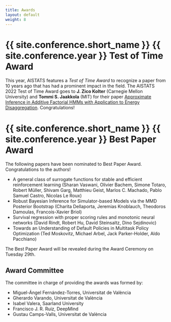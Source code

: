 ```yaml
---
title: Awards
layout: default
weight: 8
---
```


# {{ site.conference.short_name }} {{ site.conference.year }} Test of Time Award 


This year, AISTATS features a _Test of Time Award_ to recognize a paper from 10
years ago that has had a prominent impact in the field. The AISTATS 2022 Test
of Time Award goes to  **J. Zico Kolter** (Carnegie Mellon University) and 
**Tommi S. Jaakkola** (MIT) for their paper [Approximate Inference in Additive Factorial
HMMs with Application to Energy Disaggregation](https://zicokolter.com/publications/kolter2012approximate.pdf). 
Congratulations!


# {{ site.conference.short_name }} {{ site.conference.year }} Best Paper Award 


The following papers have been nominated to Best Paper Award. Congratulations to the authors!

+ A general class of surrogate functions for stable and efficient reinforcement learning (Sharan Vaswani, Olivier Bachem, Simone Totaro, Robert Müller, Shivam Garg, Matthieu Geist, Marlos C. Machado, Pablo Samuel Castro, Nicolas Le Roux)
+ Robust Bayesian Inference for Simulator-based Models via the MMD Posterior Bootstrap (Charita Dellaporta, Jeremias Knoblauch, Theodoros Damoulas, Francois-Xavier Briol)
+ Survival regression with proper scoring rules and monotonic neural networks (David Rindt, Robert Hu, David Steinsaltz, Dino Sejdinovic)
+ Towards an Understanding of Default Policies in Multitask Policy Optimization (Ted Moskovitz, Michael Arbel, Jack Parker-Holder, Aldo Pacchiano)

The Best Paper Award will be revealed during the Award Ceremony on Tuesday 29th.


## Award Committee 

The committee in charge of providing the awards was formed by:

- Miguel-Ángel Fernández-Torres, Universitat de València
- Gherardo Varando, Universitat de València
- Isabel Valera, Saarland University
- Francisco J. R. Ruiz, DeepMind
- Gustau Camps-Valls, Universitat de València

